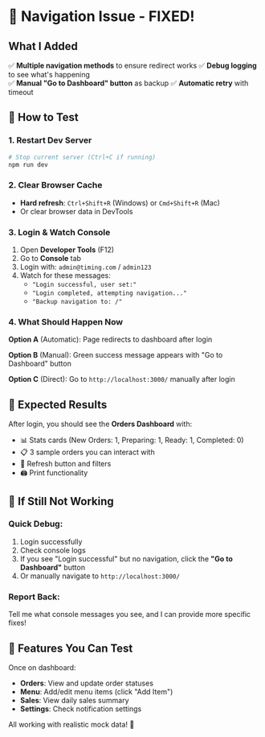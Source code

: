 # 🚀 Navigation Issue - FIXED!

## What I Added

✅ **Multiple navigation methods** to ensure redirect works
✅ **Debug logging** to see what's happening  
✅ **Manual "Go to Dashboard" button** as backup
✅ **Automatic retry** with timeout

## 🔧 How to Test

### 1. Restart Dev Server
```bash
# Stop current server (Ctrl+C if running)
npm run dev
```

### 2. Clear Browser Cache
- **Hard refresh**: `Ctrl+Shift+R` (Windows) or `Cmd+Shift+R` (Mac)
- Or clear browser data in DevTools

### 3. Login & Watch Console
1. Open **Developer Tools** (F12)
2. Go to **Console** tab
3. Login with: `admin@timing.com` / `admin123`
4. Watch for these messages:
   - `"Login successful, user set:"`
   - `"Login completed, attempting navigation..."`
   - `"Backup navigation to: /"`

### 4. What Should Happen Now

**Option A** (Automatic): Page redirects to dashboard after login

**Option B** (Manual): Green success message appears with "Go to Dashboard" button

**Option C** (Direct): Go to `http://localhost:3000/` manually after login

## 🎯 Expected Results

After login, you should see the **Orders Dashboard** with:
- 📊 Stats cards (New Orders: 1, Preparing: 1, Ready: 1, Completed: 0)
- 📋 3 sample orders you can interact with
- 🔄 Refresh button and filters
- 🖨️ Print functionality

## 🐛 If Still Not Working

### Quick Debug:
1. Login successfully
2. Check console logs
3. If you see "Login successful" but no navigation, click the **"Go to Dashboard"** button
4. Or manually navigate to `http://localhost:3000/`

### Report Back:
Tell me what console messages you see, and I can provide more specific fixes!

## 🎉 Features You Can Test

Once on dashboard:
- **Orders**: View and update order statuses
- **Menu**: Add/edit menu items (click "Add Item")
- **Sales**: View daily sales summary
- **Settings**: Check notification settings

All working with realistic mock data! 🚀